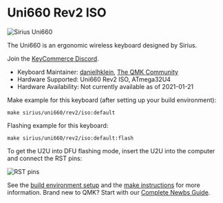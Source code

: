 # Uni660 Rev2 ISO

![Sirius Uni660](https://i.imgur.com/ijkH0Q3l.jpg)

The Uni660 is an ergonomic wireless keyboard designed by Sirius.

Join the [KeyCommerce Discord](https://discord.gg/GJ8bdM).

* Keyboard Maintainer: [danielhklein](https://github.com/danielhklein), [The QMK Community](https://github.com/qmk)
* Hardware Supported: Uni660 Rev2 ISO, ATmega32U4
* Hardware Availability: Not currently available as of 2021-01-21

Make example for this keyboard (after setting up your build environment):

    make sirius/uni660/rev2/iso:default

Flashing example for this keyboard:

    make sirius/uni660/rev2/iso:default:flash

To get the U2U into DFU flashing mode, insert the U2U into the computer and connect the RST pins:

![RST pins](https://i.imgur.com/IlKKXWBl.png)

See the [build environment setup](https://docs.qmk.fm/#/getting_started_build_tools) and the [make instructions](https://docs.qmk.fm/#/getting_started_make_guide) for more information. Brand new to QMK? Start with our [Complete Newbs Guide](https://docs.qmk.fm/#/newbs).
